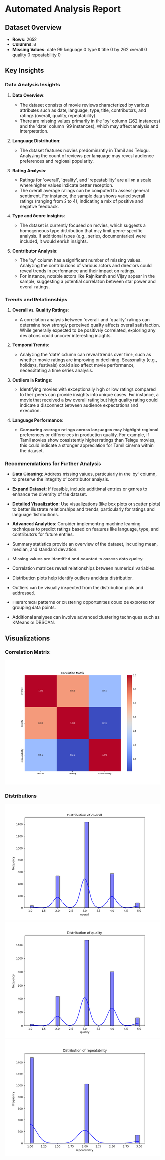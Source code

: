 
# Automated Analysis Report

## Dataset Overview
- **Rows**: 2652
- **Columns**: 8
- **Missing Values**:
date              99
language           0
type               0
title              0
by               262
overall            0
quality            0
repeatability      0

## Key Insights
### Data Analysis Insights

1. **Data Overview**:
   - The dataset consists of movie reviews characterized by various attributes such as date, language, type, title, contributors, and ratings (overall, quality, repeatability).
   - There are missing values primarily in the 'by' column (262 instances) and the 'date' column (99 instances), which may affect analysis and interpretation.

2. **Language Distribution**:
   - The dataset features movies predominantly in Tamil and Telugu. Analyzing the count of reviews per language may reveal audience preferences and regional popularity.

3. **Rating Analysis**:
   - Ratings for 'overall', 'quality', and 'repeatability' are all on a scale where higher values indicate better reception. 
   - The overall average ratings can be computed to assess general sentiment. For instance, the sample data shows varied overall ratings (ranging from 2 to 4), indicating a mix of positive and negative feedback.

4. **Type and Genre Insights**:
   - The dataset is currently focused on movies, which suggests a homogeneous type distribution that may limit genre-specific analysis. If additional types (e.g., series, documentaries) were included, it would enrich insights.

5. **Contributor Analysis**:
   - The 'by' column has a significant number of missing values. Analyzing the contributions of various actors and directors could reveal trends in performance and their impact on ratings.
   - For instance, notable actors like Rajnikanth and Vijay appear in the sample, suggesting a potential correlation between star power and overall ratings.

### Trends and Relationships

1. **Overall vs. Quality Ratings**:
   - A correlation analysis between 'overall' and 'quality' ratings can determine how strongly perceived quality affects overall satisfaction. While generally expected to be positively correlated, exploring any deviations could uncover interesting insights.

2. **Temporal Trends**:
   - Analyzing the 'date' column can reveal trends over time, such as whether movie ratings are improving or declining. Seasonality (e.g., holidays, festivals) could also affect movie performance, necessitating a time series analysis.

3. **Outliers in Ratings**:
   - Identifying movies with exceptionally high or low ratings compared to their peers can provide insights into unique cases. For instance, a movie that received a low overall rating but high quality rating could indicate a disconnect between audience expectations and execution.

4. **Language Performance**:
   - Comparing average ratings across languages may highlight regional preferences or differences in production quality. For example, if Tamil movies show consistently higher ratings than Telugu movies, this could indicate a stronger appreciation for Tamil cinema within the dataset.

### Recommendations for Further Analysis

- **Data Cleaning**: Address missing values, particularly in the 'by' column, to preserve the integrity of contributor analysis.
- **Expand Dataset**: If feasible, include additional entries or genres to enhance the diversity of the dataset.
- **Detailed Visualization**: Use visualizations (like box plots or scatter plots) to better illustrate relationships and trends, particularly for ratings and language distributions.
- **Advanced Analytics**: Consider implementing machine learning techniques to predict ratings based on features like language, type, and contributors for future entries.

- Summary statistics provide an overview of the dataset, including mean, median, and standard deviation.
- Missing values are identified and counted to assess data quality.
- Correlation matrices reveal relationships between numerical variables.
- Distribution plots help identify outliers and data distribution.
- Outliers can be visually inspected from the distribution plots and addressed.
- Hierarchical patterns or clustering opportunities could be explored for grouping data points.
- Additional analyses can involve advanced clustering techniques such as KMeans or DBSCAN.

## Visualizations
### Correlation Matrix
![Correlation Matrix](correlation_matrix.png)

### Distributions
![overall Distribution](overall_distribution.png)
![quality Distribution](quality_distribution.png)
![repeatability Distribution](repeatability_distribution.png)
